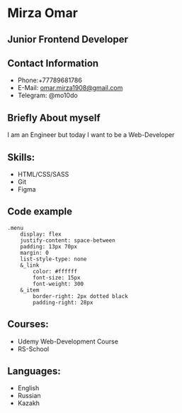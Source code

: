 # Mirza Omar 
## Junior Frontend Developer 

## Contact Information
* Phone:+77789681786
* E-Mail: [omar.mirza1908@gmail.com](omar.mirza1908@gmail.com)
* Telegram: @mo10do

## Briefly About myself
I am an Engineer but today I want to be a Web-Developer

## Skills:
* HTML/CSS/SASS
* Git 
* Figma

## Code example 
```
.menu 
	display: flex 
	justify-content: space-between 
	padding: 13px 70px 
	margin: 0 
	list-style-type: none 
	&_link 
		color: #ffffff 
		font-size: 15px 
		font-weight: 300 
	&_item 
		border-right: 2px dotted black 
		padding-right: 28px 
```

## Courses:
* Udemy Web-Development Course
* RS-School

## Languages:
* English
* Russian
* Kazakh